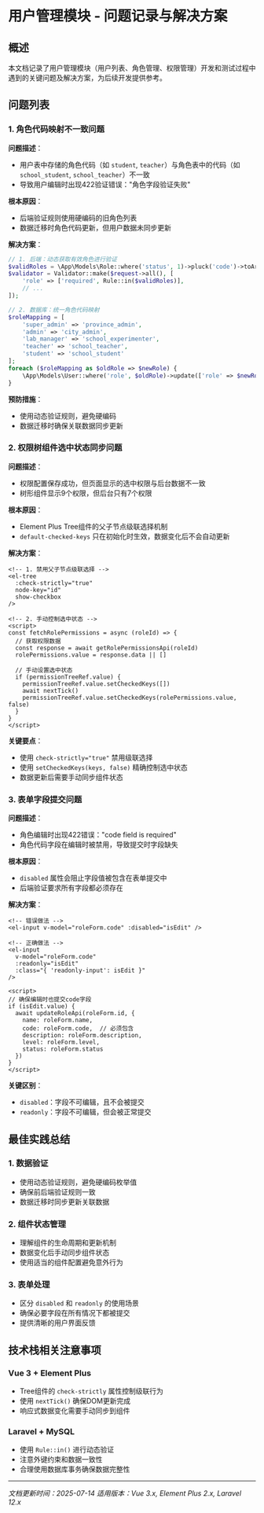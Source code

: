 # 用户管理模块 - 问题记录与解决方案

## 概述

本文档记录了用户管理模块（用户列表、角色管理、权限管理）开发和测试过程中遇到的关键问题及解决方案，为后续开发提供参考。

## 问题列表

### 1. 角色代码映射不一致问题

**问题描述**：
- 用户表中存储的角色代码（如 `student`, `teacher`）与角色表中的代码（如 `school_student`, `school_teacher`）不一致
- 导致用户编辑时出现422验证错误："角色字段验证失败"

**根本原因**：
- 后端验证规则使用硬编码的旧角色列表
- 数据迁移时角色代码更新，但用户数据未同步更新

**解决方案**：
```php
// 1. 后端：动态获取有效角色进行验证
$validRoles = \App\Models\Role::where('status', 1)->pluck('code')->toArray();
$validator = Validator::make($request->all(), [
    'role' => ['required', Rule::in($validRoles)],
    // ...
]);

// 2. 数据库：统一角色代码映射
$roleMapping = [
    'super_admin' => 'province_admin',
    'admin' => 'city_admin', 
    'lab_manager' => 'school_experimenter',
    'teacher' => 'school_teacher',
    'student' => 'school_student'
];
foreach ($roleMapping as $oldRole => $newRole) {
    \App\Models\User::where('role', $oldRole)->update(['role' => $newRole]);
}
```

**预防措施**：
- 使用动态验证规则，避免硬编码
- 数据迁移时确保关联数据同步更新

### 2. 权限树组件选中状态同步问题

**问题描述**：
- 权限配置保存成功，但页面显示的选中权限与后台数据不一致
- 树形组件显示9个权限，但后台只有7个权限

**根本原因**：
- Element Plus Tree组件的父子节点级联选择机制
- `default-checked-keys` 只在初始化时生效，数据变化后不会自动更新

**解决方案**：
```vue
<!-- 1. 禁用父子节点级联选择 -->
<el-tree
  :check-strictly="true"
  node-key="id"
  show-checkbox
/>

<!-- 2. 手动控制选中状态 -->
<script>
const fetchRolePermissions = async (roleId) => {
  // 获取权限数据
  const response = await getRolePermissionsApi(roleId)
  rolePermissions.value = response.data || []
  
  // 手动设置选中状态
  if (permissionTreeRef.value) {
    permissionTreeRef.value.setCheckedKeys([])
    await nextTick()
    permissionTreeRef.value.setCheckedKeys(rolePermissions.value, false)
  }
}
</script>
```

**关键要点**：
- 使用 `check-strictly="true"` 禁用级联选择
- 使用 `setCheckedKeys(keys, false)` 精确控制选中状态
- 数据更新后需要手动同步组件状态

### 3. 表单字段提交问题

**问题描述**：
- 角色编辑时出现422错误："code field is required"
- 角色代码字段在编辑时被禁用，导致提交时字段缺失

**根本原因**：
- `disabled` 属性会阻止字段值被包含在表单提交中
- 后端验证要求所有字段都必须存在

**解决方案**：
```vue
<!-- 错误做法 -->
<el-input v-model="roleForm.code" :disabled="isEdit" />

<!-- 正确做法 -->
<el-input 
  v-model="roleForm.code" 
  :readonly="isEdit"
  :class="{ 'readonly-input': isEdit }"
/>

<script>
// 确保编辑时也提交code字段
if (isEdit.value) {
  await updateRoleApi(roleForm.id, {
    name: roleForm.name,
    code: roleForm.code,  // 必须包含
    description: roleForm.description,
    level: roleForm.level,
    status: roleForm.status
  })
}
</script>
```

**关键区别**：
- `disabled`：字段不可编辑，且不会被提交
- `readonly`：字段不可编辑，但会被正常提交

## 最佳实践总结

### 1. 数据验证
- 使用动态验证规则，避免硬编码枚举值
- 确保前后端验证规则一致
- 数据迁移时同步更新关联数据

### 2. 组件状态管理
- 理解组件的生命周期和更新机制
- 数据变化后手动同步组件状态
- 使用适当的组件配置避免意外行为

### 3. 表单处理
- 区分 `disabled` 和 `readonly` 的使用场景
- 确保必要字段在所有情况下都被提交
- 提供清晰的用户界面反馈

## 技术栈相关注意事项

### Vue 3 + Element Plus
- Tree组件的 `check-strictly` 属性控制级联行为
- 使用 `nextTick()` 确保DOM更新完成
- 响应式数据变化需要手动同步到组件

### Laravel + MySQL
- 使用 `Rule::in()` 进行动态验证
- 注意外键约束和数据一致性
- 合理使用数据库事务确保数据完整性

---

*文档更新时间：2025-07-14*
*适用版本：Vue 3.x, Element Plus 2.x, Laravel 12.x*
